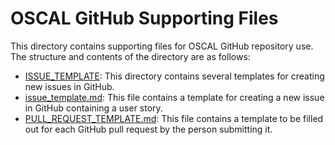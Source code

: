 # OSCAL GitHub Supporting Files

This directory contains supporting files for OSCAL GitHub repository use. The structure and contents of the directory are as follows:

* [ISSUE_TEMPLATE](ISSUE_TEMPLATE): This directory contains several templates for creating new issues in GitHub.
* [issue_template.md](issue_template.md): This file contains a template for creating a new issue in GitHub containing a user story.
* [PULL_REQUEST_TEMPLATE.md](issue_template.md): This file contains a template to be filled out for each GitHub pull request by the person submitting it.
